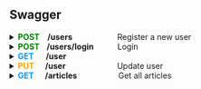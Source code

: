 ## Swagger

<details>

<summary><b><span style="color:#008000">POST</span><span style="margin-left:1em">/users</span><span style="margin-left:5.4em"></b>          Register a new user</span></summary>
&nbsp;

**Parameters:** No parameters

**Request Body:**
```
    {
        "user": 
        {
            "email": "user518@testing.com",
            "password": "Testing151!",
            "username": "user518"
        }
    }
```
**Responses:**
**<h5>Curl</h5>**
```
  curl -X 'POST' \
  'http://localhost:3000/api/users' \
  -H 'accept: */*' \
  -H 'Content-Type: application/json' \
  -d '{
    "user":   {
        "email": "user518@testing.com",
        "password": "Testing151!",
        "username": "user518"
    }
}'
```
**<h5>Request URL</h5>**
http://localhost:3000/api/users

**<h5>Server response</h5>**

 <table>
    <thead>
        <tr>
            <th><h5>Code</h5></th>
            <th><h5>Details</h5></th>
        </tr>
    </thead>
    <tbody>
        <tr>
            <td rowspan=4><b><h5>200</h5</b></td>
            <td><b><h5>Response Body</h5></b></td>
        </tr>
        <tr>
            <td rowspan=1>
            {
                <br>
                &nbsp;&nbsp; &nbsp; &nbsp; "user":
                <br>
                &nbsp; &nbsp;&nbsp; &nbsp; {
                    <br>
                    &nbsp; &nbsp; &nbsp; &nbsp; &nbsp; &nbsp; &nbsp; &nbsp; "email": "user518@testing.com",
                    <br>
                    &nbsp; &nbsp; &nbsp; &nbsp; &nbsp; &nbsp; &nbsp; &nbsp; "username": "user518",
                    <br>
                    &nbsp; &nbsp; &nbsp; &nbsp; &nbsp; &nbsp; &nbsp; &nbsp; "token": "eyJhbGciOiJIUzI1NiIsInR5cCI6IkpXVCJ9.eyJpZCI6ImNsc3QxZDJ3czAwMDA2M3hiZTVsZHFsOHoiLCJpYXQiOjE3MDgzNTMxNjB9.qvYt8vvmA-Q6JCCjL0MSAvtw2iiO4Kmzna9ai6_BqxQ",
                    <br>
                    &nbsp; &nbsp; &nbsp; &nbsp; &nbsp; &nbsp; &nbsp; &nbsp; "bio": null,
                    <br>
                    &nbsp; &nbsp; &nbsp; &nbsp; &nbsp; &nbsp; &nbsp; &nbsp; "image": "https://api.realworld.io/images/smiley-cyrus.jpeg"
                    <br>
                &nbsp; &nbsp; &nbsp; &nbsp; }
                <br>
            }
            </td>
        </tr>
        <tr>
            <td><b><h5>Response headers</h5</b></td>
        </tr>
        <tr>
            <td>content-type: application/json</td>
        </tr>
</table>

**<h5>Responses</h5>**

| <h5> Code </h5> | <h5> Description </h5>       | <h5> Links </h5>    |
| :-------------- | :--------------------------- | :------------------ |
| 200             | User registered successfully | <em> No links </em> |

</details>

<details>

<summary><b><span style="color:#008000">POST</span><span style="margin-left:0.9em">/users/login</span><span style="margin-left:3em"></b>Login</span></summary>
&nbsp;

**Parameters:** No parameters

**Request Body:**
```
    {
        "user": 
        {
            "email": "user518@testing.com",
            "password": "Testing151!"
        }
    }
```
**Responses:**
**<h5>Curl</h5>**
```
  curl -X 'POST' \
  'http://localhost:3000/api/users/login' \
  -H 'accept: */*' \
  -H 'Content-Type: application/json' \
  -d '{
    "user":   {
        "email": "user518@testing.com",
        "password": "Testing151!"
    }
}'
```
**<h5>Request URL</h5>**
http://localhost:3000/api/users/login

**<h5>Server response</h5>**

 <table>
    <thead>
        <tr>
            <th><h5>Code</h5></th>
            <th><h5>Details</h5></th>
        </tr>
    </thead>
    <tbody>
        <tr>
            <td rowspan=4><b><h5>200</h5</b></td>
            <td><b><h5>Response Body</h5></b></td>
        </tr>
        <tr>
            <td rowspan=1>
            {
                <br>
                &nbsp;&nbsp; &nbsp; &nbsp; "user":
                <br>
                &nbsp; &nbsp;&nbsp; &nbsp; {
                    <br>
                    &nbsp; &nbsp; &nbsp; &nbsp; &nbsp; &nbsp; &nbsp; &nbsp; "email": "user518@testing.com",
                    <br>
                    &nbsp; &nbsp; &nbsp; &nbsp; &nbsp; &nbsp; &nbsp; &nbsp; "username": "user518",
                    <br>
                    &nbsp; &nbsp; &nbsp; &nbsp; &nbsp; &nbsp; &nbsp; &nbsp; "token": "eyJhbGciOiJIUzI1NiIsInR5cCI6IkpXVCJ9.eyJpZCI6ImNsc3QxZDJ3czAwMDA2M3hiZTVsZHFsOHoiLCJpYXQiOjE3MDg1MTIxMDV9.9Ar6eoPvWM1ydXFwhsrUy2lHIhoLG5AnskFzAvd9sm4",
                    <br>
                    &nbsp; &nbsp; &nbsp; &nbsp; &nbsp; &nbsp; &nbsp; &nbsp; "bio": null,
                    <br>
                    &nbsp; &nbsp; &nbsp; &nbsp; &nbsp; &nbsp; &nbsp; &nbsp; "image": "https://api.realworld.io/images/smiley-cyrus.jpeg"
                    <br>
                &nbsp; &nbsp; &nbsp; &nbsp; }
                <br>
            }
            </td>
        </tr>
        <tr>
            <td><b><h5>Response headers</h5</b></td>
        </tr>
        <tr>
            <td>content-type: application/json</td>
        </tr>
</table>

**<h5>Responses</h5>**

| <h5> Code </h5> | <h5> Description </h5>      | <h5> Links </h5>    |
| :-------------- | :-------------------------- | :------------------ |
| 200             | User logged in successfully | <em> No links </em> |

</details>

<details>

<summary><b><span style="color:#0096FF">GET</span><span style="margin-left:1.5em">/user</span></b></summary>
&nbsp;

**Parameters:** No parameters

**Responses:**
**<h5>Curl</h5>**
```
curl -X 'GET' \
  'http://localhost:3000/api/user' \
  -H 'accept: */*' \
  -H 'Authorization: Bearer eyJhbGciOiJIUzI1NiIsInR5cCI6IkpXVCJ9.eyJpZCI6ImNsc3QxZDJ3czAwMDA2M3hiZTVsZHFsOHoiLCJpYXQiOjE3MDg1MTIxMDV9.9Ar6eoPvWM1ydXFwhsrUy2lHIhoLG5AnskFzAvd9sm4'

```
**<h5>Request URL</h5>**
http://localhost:3000/api/user

**<h5>Server response</h5>**

 <table>
    <thead>
        <tr>
            <th><h5>Code</h5></th>
            <th><h5>Details</h5></th>
        </tr>
    </thead>
    <tbody>
        <tr>
            <td rowspan=4><b><h5>200</h5</b></td>
            <td><b><h5>Response Body</h5></b></td>
        </tr>
        <tr>
            <td rowspan=1>
            {
                <br>
                &nbsp;&nbsp; &nbsp; &nbsp; "user":
                <br>
                &nbsp; &nbsp;&nbsp; &nbsp; {
                    <br>
                    &nbsp; &nbsp; &nbsp; &nbsp; &nbsp; &nbsp; &nbsp; &nbsp; "email": "user518@testing.com",
                    <br>
                    &nbsp; &nbsp; &nbsp; &nbsp; &nbsp; &nbsp; &nbsp; &nbsp; "username": "user518",
                    <br>
                    &nbsp; &nbsp; &nbsp; &nbsp; &nbsp; &nbsp; &nbsp; &nbsp; "token": "eyJhbGciOiJIUzI1NiIsInR5cCI6IkpXVCJ9.eyJpZCI6ImNsc3QxZDJ3czAwMDA2M3hiZTVsZHFsOHoiLCJpYXQiOjE3MDg1MTI0MDh9.FkPKCwyvaMP1MftEFUaIHdx_fhmM_I46Bl7kuaASDuk",
                    <br>
                    &nbsp; &nbsp; &nbsp; &nbsp; &nbsp; &nbsp; &nbsp; &nbsp; "bio": null,
                    <br>
                    &nbsp; &nbsp; &nbsp; &nbsp; &nbsp; &nbsp; &nbsp; &nbsp; "image": "https://api.realworld.io/images/smiley-cyrus.jpeg"
                    <br>
                &nbsp; &nbsp; &nbsp; &nbsp; }
                <br>
            }
            </td>
        </tr>
        <tr>
            <td><b><h5>Response headers</h5</b></td>
        </tr>
        <tr>
            <td>content-type: application/json</td>
        </tr>
</table>

**<h5>Responses</h5>**

| <h5> Code </h5> | <h5> Description </h5>              | <h5> Links </h5>    |
| :-------------- | :---------------------------------- | :------------------ |
| 200             | Current user retrieved successfully | <em> No links </em> |

</details>

<details>

<summary><b><span style="color:#FFA500">PUT</span><span style="margin-left:1.4em">/user</span><span style="margin-left:6.5em"></b>Update user</span></summary>
&nbsp;

**Parameters:** No parameters

**Request Body:**
```
    {
        "user": 
        {
            "email": "user518_updated@testing.com",
        }
    }
```
**Responses:**
**<h5>Curl</h5>**
```
curl -X 'PUT' \
  'http://localhost:3000/api/user' \
  -H 'accept: */*' \
  -H 'Authorization: Bearer eyJhbGciOiJIUzI1NiIsInR5cCI6IkpXVCJ9.eyJpZCI6ImNsc3QxZDJ3czAwMDA2M3hiZTVsZHFsOHoiLCJpYXQiOjE3MDg1MTIxMDV9.9Ar6eoPvWM1ydXFwhsrUy2lHIhoLG5AnskFzAvd9sm4' \
  -H 'Content-Type: application/json' \
  -d '{
  "user": {
    "email": "user518_updated@testing.com"
  }
}
```
**<h5>Request URL</h5>**
http://localhost:3000/api/user

**<h5>Server response</h5>**

 <table>
    <thead>
        <tr>
            <th><h5>Code</h5></th>
            <th><h5>Details</h5></th>
        </tr>
    </thead>
    <tbody>
        <tr>
            <td rowspan=4><b><h5>200</h5</b></td>
            <td><b><h5>Response Body</h5></b></td>
        </tr>
        <tr>
            <td rowspan=1>
            {
                <br>
                &nbsp;&nbsp; &nbsp; &nbsp; "user":
                <br>
                &nbsp; &nbsp;&nbsp; &nbsp; {
                    <br>
                    &nbsp; &nbsp; &nbsp; &nbsp; &nbsp; &nbsp; &nbsp; &nbsp; "email": "user518@testing.com",
                    <br>
                    &nbsp; &nbsp; &nbsp; &nbsp; &nbsp; &nbsp; &nbsp; &nbsp; "username": "user518",
                    <br>
                    &nbsp; &nbsp; &nbsp; &nbsp; &nbsp; &nbsp; &nbsp; &nbsp; "token": "eyJhbGciOiJIUzI1NiIsInR5cCI6IkpXVCJ9.eyJpZCI6ImNsc3QxZDJ3czAwMDA2M3hiZTVsZHFsOHoiLCJpYXQiOjE3MDg1MTQ4Mjl9.yXS6DAQavtiwMcU5KFBg6syVuFmK1lqg_Db7CK2eiFA",
                    <br>
                    &nbsp; &nbsp; &nbsp; &nbsp; &nbsp; &nbsp; &nbsp; &nbsp; "bio": null,
                    <br>
                    &nbsp; &nbsp; &nbsp; &nbsp; &nbsp; &nbsp; &nbsp; &nbsp; "image": null
                    <br>
                &nbsp; &nbsp; &nbsp; &nbsp; }
                <br>
            }
            </td>
        </tr>
        <tr>
            <td><b><h5>Response headers</h5</b></td>
        </tr>
        <tr>
            <td>content-type: application/json</td>
        </tr>
</table>

**<h5>Responses</h5>**

| <h5> Code </h5> | <h5> Description </h5>    | <h5> Links </h5>    |
| :-------------- | :------------------------ | :------------------ |
| 200             | User updated successfully | <em> No links </em> |

</details>

<details>

<summary>
<span style="color:#0096FF"><b>GET</span><span style="margin-left:1.4em">/articles<span style="margin-left:5.2em"></b>Get all articles</span></summary>
&nbsp;

**Parameters:** No parameters 

**Responses:** 

##### **Curl** #####

```
curl -X 'GET' \ 
  'http://localhost:3000/api/articles' \ 
  -H 'accept: */*' 
```

##### **Request URL** #####

http://localhost:3000/api/articles

##### **Server response** #####

<table>
  <thead>
    <tr>
      <th>Code</th>
      <th>Details</th>
    </tr>
  </thead>
  <tbody>
    <tr>
      <th rowspan=4>200</th>
      <th>Response body</th>
    </tr>
    <tr>
      <td> {
      <br>
      <span style="margin-left:1em">
      "articles": [
      </span>
      <br>
      <span style="margin-left:6.5em">
      {
      </span>
      <br>
      <span style="margin-left:7.5em">
      "slug": "how-to-train-your-dragon-1",
      </span>
      <br>
      <span style="margin-left:7.5em">
      "title": "How to train your dragon",
      </span>
      <br>
      <span style="margin-left:7.5em">
      "description": "Ever wonder how?",
      </span>
      <br>
      <span style="margin-left:7.5em">
      "body": "With two hands",
      </span>
      <br>
      <span style="margin-left:7.5em">
      "tagList": [
      </span>
      <br>
      <span style="margin-left:12.5em">
      "dragons",
      </span>
      <br>
      <span style="margin-left:12.5em">
      "training"
      </span>
      <br>
      <span style="margin-left:7.5em">
      ],
      </span>
      <br>
      <span style="margin-left:7.5em">
      "createdAt": "2023-08-10T17:45:10.407Z",
      </span>
      <br>
      <span style="margin-left:7.5em">
      "updatedAt": "2023-08-10T17:45:14.632Z",
      </span>
      <br>
      <span style="margin-left:7.5em">
      "favorited": true,
      </span>
      <br>
      <span style="margin-left:7.5em">
      "favoritesCount": 1,
      </span>
      <br>
      <span style="margin-left:7.5em">
      "author": {
      </span>
      <br>
      <span style="margin-left:12.5em">
      "username": "u1691689493",
      </span>
      <br>
      <span style="margin-left:12.5em">
      "bio": null,
      </span>
      <br>
      <span style="margin-left:12.5em">
      "image": null,
      </span>
      <br>
      <span style="margin-left:12.5em">
      "following": false
      </span>
      <br>
      <span style="margin-left:7.5em">
      }
      </span>
      <br>
      <span style="margin-left:6.5em">
      },
      </span>
      <br>
      <span style="margin-left:6.5em">
      {
      </span>
      <br>
      <span style="margin-left:7.5em">
      "slug": "new-one-2",
      </span>
      <br>
      <span style="margin-left:7.5em">
      "title": "New one",
      </span>
      <br>
      <span style="margin-left:7.5em">
      "description": "Slugs",
      </span>
      <br>
      <span style="margin-left:7.5em">
      "body": "# Slugs\n\n## What is a slug\n\n### Wrong syntax (fixed)\n\n```javascript\nconsole.log(\"HEY\")\n```\n\n- Point 1\n- Point 2\n\n1. First\n2. Second",
      </span>
      <br>
      <span style="margin-left:7.5em">
      "tagList": [
      </span>
      <br>
      <span style="margin-left:12.5em">
      "can you change me?",
      </span>
      <br>
      <span style="margin-left:12.5em">
      "markdown",
      </span>
      <br>
      <span style="margin-left:12.5em">
      "test"
      </span>
      <br>
      <span style="margin-left:7.5em">
      ],
      </span>
      <br>
      <span style="margin-left:7.5em">
      "createdAt": "2023-08-09T21:08:11.735Z",
      </span>
      <br>
      <span style="margin-left:7.5em">
      "updatedAt": "2023-08-09T21:19:06.178Z",
      </span>
      <br>
      <span style="margin-left:7.5em">
      "favorited": false,
      </span>
      <br>
      <span style="margin-left:7.5em">
      "favoritesCount": 0,
      </span>
      <br>
      <span style="margin-left:7.5em">
      "author": {
      </span>
      <br>
      <span style="margin-left:12.5em">
      "username": "gutentag2012",
      </span>
      <br>
      <span style="margin-left:12.5em">
      "bio": "",
      </span>
      <br>
      <span style="margin-left:12.5em">
      "image": "https://api.realworld.io/images/smiley-cyrus.jpeg",
      </span>
      <br>
      <span style="margin-left:12.5em">
      "following": true
      </span>
      <br>
      <span style="margin-left:7.5em">
      }
      </span>
      <br>
      <span style="margin-left:6.5em">
      },
      </span>
      <br>
      <span style="margin-left:6.5em">
      {
      </span>
      <br>
      <span style="margin-left:7.5em">
      "slug": "this-is-my-article-1",
      </span>
      <br>
      <span style="margin-left:7.5em">
      "title": "This is my article",
      </span>
      <br>
      <span style="margin-left:7.5em">
      "description": "nothing really",
      </span>
      <br>
      <span style="margin-left:7.5em">
      "body": "# This is the title\n\nThis is the body\n\n## Also subtitle here\n\nHey you",
      </span>
      <br>
      <span style="margin-left:7.5em">
      "tagList": [
      </span>
      <br>
      <span style="margin-left:12.5em">
      "needed",
      </span>
      <br>
      <span style="margin-left:12.5em">
      "no",
      </span>
      <br>
      <span style="margin-left:12.5em">
      "tags"
      </span>
      <br>
      <span style="margin-left:7.5em">
      ],
      </span>
      <br>
      <span style="margin-left:7.5em">
      "createdAt": "2023-08-09T17:20:17.753Z",
      </span>
      <br>
      <span style="margin-left:7.5em">
      "updatedAt": "2023-08-09T17:20:17.753Z",
      </span>
      <br>
      <span style="margin-left:7.5em">
      "favorited": false,
      </span>
      <br>
      <span style="margin-left:7.5em">
      "favoritesCount": 0,
      </span>
      <br>
      <span style="margin-left:7.5em">
      "author": {
      </span>
      <br>
      <span style="margin-left:12.5em">
      "username": "gutentag2012",
      </span>
      <br>
      <span style="margin-left:12.5em">
      "bio": "",
      </span>
      <br>
      <span style="margin-left:12.5em">
      "image": "https://api.realworld.io/images/smiley-cyrus.jpeg",
      </span>
      <br>
      <span style="margin-left:12.5em">
      "following": true
      </span>
      <br>
      <span style="margin-left:7.5em">
      }
      </span>
      <br>
      <span style="margin-left:6.5em">
      },
      </span>
      <br>
      <span style="margin-left:6.5em">   
      {
      </span>
      <br>
      <span style="margin-left:7.5em">
      "slug": "Try-to-transmit-the-HTTP-card-maybe-it-will-override-the-multi-byte-hard-drive!-120863",
      </span>
      <br>
      <span style="margin-left:7.5em">
      "title": "Try to transmit the HTTP card, maybe it will override the multi-byte hard drive!",
      </span>
      <br>
      <span style="margin-left:7.5em">
      "description": "Assumenda molestiae laboriosam enim ipsum quaerat enim officia vel quo. Earum odit rem natus totam atque cumque. Sint dolorem facere non.",
      </span>
      <br>
      <span style="margin-left:7.5em">
      "body": "Sunt excepturi ut dolore fuga.\\nAutem eum maiores aut nihil magnam corporis consectetur sit. Voluptate et quasi optio eos et eveniet culpa et nobis.\\nSint aut sint sequi possimus reiciendis nisi.\\nRerum et omnis et sit doloribus corporis voluptas error.\\nIusto molestiae tenetur necessitatibus dolorem omnis. Libero sed ut architecto.\\nEx itaque et modi aut voluptatem alias quae.\\nModi dolor cupiditate sit.\\nDelectus consectetur nobis aliquid deserunt sint ut et voluptas.\\nCorrupti in labore laborum quod. Ipsa laudantium deserunt. Ut atque harum inventore natus facere sed molestiae.\\nQuia aliquid ut.\\nAnimi sunt rem et sit ullam dolorem ab consequatur modi. Cupiditate officia voluptatum.\\nTenetur facere eum distinctio animi qui laboriosam.\\nQuod sed voluptatem et cumque est eos.\\nSint id provident suscipit harum odio et. Et fuga repellendus magnam dignissimos eius aspernatur rerum. Quo perferendis nesciunt.\\nDolore dolorem porro omnis voluptatibus consequuntur et expedita suscipit et.\\nTempora facere ipsa.\\nDolore accusamus soluta officiis eligendi.\\nEum quaerat neque eum beatae odio. Ad voluptate vel.\\nAut aut dolor. Cupiditate officia voluptatum.\\nTenetur facere eum distinctio animi qui laboriosam.\\nQuod sed voluptatem et cumque est eos.\\nSint id provident suscipit harum odio et.",
      </span>
      <br>
      <span style="margin-left:7.5em">
      "tagList": [
      </span>
      <br>
      <span style="margin-left:12.5em">
      "ducimus", 
      </span>
      <br>
      <span style="margin-left:12.5em">
      "hic",
      </span>
      <br>
      <span style="margin-left:12.5em">
      "rerum",
      </span>
      <br>
      <span style="margin-left:12.5em">
      "voluptate"
      </span>
      <br>
      <span style="margin-left:7.5em">
      ],
      </span>
      <br>
      <span style="margin-left:7.5em">
      "createdAt": "2022-12-09T13:46:24.264Z",
      </span>
      <br>
      <span style="margin-left:7.5em">
      "updatedAt": "2022-12-09T13:46:24.264Z",
      </span>
      <br>
      <span style="margin-left:7.5em">
      "favorited": true,
      </span>
      <br>
      <span style="margin-left:7.5em">
      "favoritesCount": 1,
      </span>
      <br>
      <span style="margin-left:7.5em">
      "author": {
      </span>
      <br>
      <span style="margin-left:12.5em">
      "username": "Anah Benešová",
      </span>
      <br>
      <span style="margin-left:12.5em">
      "bio": null,
      </span>
      <br>
      <span style="margin-left:12.5em">
      "image": "https://api.realworld.io/images/demo-avatar.png",
      </span>
      <br>
      <span style="margin-left:12.5em">
      "following": true
      </span>
      <br>
      <span style="margin-left:7.5em">
      }
      </span>
      <br>
      <span style="margin-left:6.5em">
      },
      </span>
      <br>
      <span style="margin-left:6.5em">
      {
      </span>
      <br>
      <span style="margin-left:7.5em">
      "slug": "If-we-quantify-the-alarm-we-can-get-to-the-FTP-pixel-through-the-online-SSL-interface!-120863",
      </span>
      <br>
      <span style="margin-left:7.5em">
      "title": "If we quantify the alarm, we can get to the FTP pixel through the online SSL interface!",
      </span>
      <br>
      <span style="margin-left:7.5em">
      "description": "Omnis perspiciatis qui quia commodi sequi modi. Nostrum quam aut cupiditate est facere omnis possimus. Tenetur similique nemo illo soluta molestias facere quo. Ipsam totam facilis delectus nihil quidem soluta vel est omnis.",
      </span>
      <br>
      <span style="margin-left:7.5em">
      "body": "Quia quo iste et aperiam voluptas consectetur a omnis et.\\nDolores et earum consequuntur sunt et.\\nEa nulla ab voluptatem dicta vel. Temporibus aut adipisci magnam aliquam eveniet nihil laudantium reprehenderit sit.\\nAspernatur cumque labore voluptates mollitia deleniti et. Quos pariatur tenetur.\\nQuasi omnis eveniet eos maiores esse magni possimus blanditiis.\\nQui incidunt sit quos consequatur aut qui et aperiam delectus.\\nPraesentium quas culpa.\\nEaque occaecati cumque incidunt et. Provident saepe omnis non molestiae natus et.\\nAccusamus laudantium hic unde voluptate et sunt voluptatem.\\nMollitia velit id eius mollitia occaecati repudiandae. Voluptatum tempora voluptas est odio iure odio dolorem.\\nVoluptatum est deleniti explicabo explicabo harum provident quis molestiae. Sed dolores nostrum quis. Aut ipsa et qui vel similique sed hic a.\\nVoluptates dolorem culpa nihil aut ipsam voluptatem. Cupiditate officia voluptatum.\\nTenetur facere eum distinctio animi qui laboriosam.\\nQuod sed voluptatem et cumque est eos.\\nSint id provident suscipit harum odio et. Facere beatae delectus ut.\\nPossimus voluptas perspiciatis voluptatem nihil sint praesentium.\\nSint est nihil voluptates nesciunt voluptatibus temporibus blanditiis.\\nOfficiis voluptatem earum sed. Deserunt ab porro similique est accusamus id enim aut suscipit.\\nSoluta reprehenderit error nesciunt odit veniam sed.\\nDolore optio qui aut ab.\\nAut minima provident eius repudiandae a quibusdam in nisi quam.",
      </span>
      <br>
      <span style="margin-left:7.5em">
      "tagList": [
      </span>
      <br>
      <span style="margin-left:12.5em">
      "maiores",
      </span>
      <br>
      <span style="margin-left:12.5em">
      "omnis",
      </span>
      <br>
      <span style="margin-left:12.5em">
      "quae",
      </span>
      <br>
      <span style="margin-left:12.5em">
      "rerum"
      </span>
      <br>
      <span style="margin-left:7.5em">
      ],
      </span>
      <br>
      <span style="margin-left:7.5em">
      "createdAt": "2022-12-09T13:46:24.264Z",
      </span>
      <br>
      <span style="margin-left:7.5em">
      "updatedAt": "2022-12-09T13:46:24.264Z",
      </span>
      <br>
      <span style="margin-left:7.5em">
      "favorited": true,
      </span>
      <br>
      <span style="margin-left:7.5em">
      "favoritesCount": 1,
      </span>
      <br>
      <span style="margin-left:7.5em">
      "author": {
      </span>
      <br>
      <span style="margin-left:12.5em">
      "username": "Anah Benešová",
      </span>
      <br>
      <span style="margin-left:12.5em">
      "bio": null,
      </span>
      <br>
      <span style="margin-left:12.5em">
      "image": "https://api.realworld.io/images/demo-avatar.png",
      </span>
      <br>
      <span style="margin-left:12.5em">
      "following": true
      </span>
      <br>
      <span style="margin-left:7.5em">
      }
      </span>
      <br>
      <span style="margin-left:6.5em">
      }
      </span>
      <br>
      <span style="margin-left:1em">
      ],
      </span>
      <br>
      <span style="margin-left:1em">
      "articlesCount": 200 
      </span>
      <br>
      }
      </td>
    </tr>
    <tr>
      <th>Response headers</th>
    </tr>
    <tr>
      <td>content-type: application/json </td>
    </tr>
  </tbody>
</table>

##### **Responses** #####
<table>
  <thead>
    <tr>
      <th>Code</th>
      <th>Description</th>
      <th>Links</th>
    </tr>
  </thead>
  <tbody>
    <tr>
      <td>200</td>
      <td>Articles retrieved successfully</td>
      <td><em>No links</em></td>
    </tr>
    <tr>
  </tbody>
</table>
</details>









